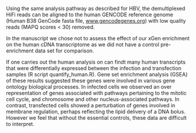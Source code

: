 Using the same analysis pathway as described for HBV, the demultiplexed HiFi reads can be aligned to the human GENCODE reference genome (Human B38 GenCode fasta file, www.gencodegenes.org) with low quality reads (MAPQ scores < 30) removed.

In the manuscript we chose not to assess the effect of our xGen enrichment on the human cDNA transcriptome as we did not have a control pre-enrichment data set for comparison.

If one carries out the human analysis on can findt many human transcripts that were differentially expressed between the infection and transfection samples (R script quantify_human.R). Gene set enrichment analysis (GSEA) of these results suggested these genes were involved in various gene ontology biological processes. In infected cells we observed an over representation of genes associated with pathways pertaining to the mitotic cell cycle, and chromosome and other nucleus-associated pathways. In contrast, transfected cells showed a perturbation of genes involved in membrane regulation, perhaps reflecting the lipid delivery of a DNA bolus. However we feel that without the essential controls, these data are difficult to interpret.
